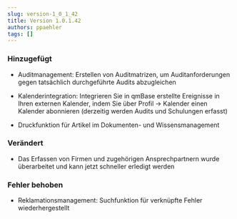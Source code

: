 ```yaml
---
slug: version-1_0_1_42
title: Version 1.0.1.42
authors: ppaehler
tags: []
---
```


### Hinzugefügt

- Auditmanagement: Erstellen von Auditmatrizen, um Auditanforderungen gegen tatsächlich durchgeführte Audits abzugleichen

- Kalenderintegration: Integrieren Sie in qmBase erstellte Ereignisse in Ihren externen Kalender, indem Sie über Profil -> Kalender einen Kalender abonnieren (derzeitig werden Audits und Schulungen erfasst)

- Druckfunktion für Artikel im Dokumenten- und Wissensmanagement

### Verändert

- Das Erfassen von Firmen und zugehörigen Ansprechpartnern wurde überarbeitet und kann jetzt schneller erledigt werden

### Fehler behoben

- Reklamationsmanagement: Suchfunktion für verknüpfte Fehler wiederhergestellt
